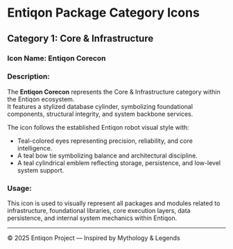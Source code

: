 # Entiqon Package Category Icons

## Category 1: Core & Infrastructure

### Icon Name: **Entiqon Corecon**

### Description:

The **Entiqon Corecon** represents the Core & Infrastructure category within the Entiqon ecosystem.  
It features a stylized database cylinder, symbolizing foundational components, structural integrity, and system backbone services.

The icon follows the established Entiqon robot visual style with:
- Teal-colored eyes representing precision, reliability, and core intelligence.
- A teal bow tie symbolizing balance and architectural discipline.
- A teal cylindrical emblem reflecting storage, persistence, and low-level system support.

### Usage:

This icon is used to visually represent all packages and modules related to infrastructure, foundational libraries, core execution layers, data persistence, and internal system mechanics within Entiqon.

---

© 2025 Entiqon Project — Inspired by Mythology & Legends